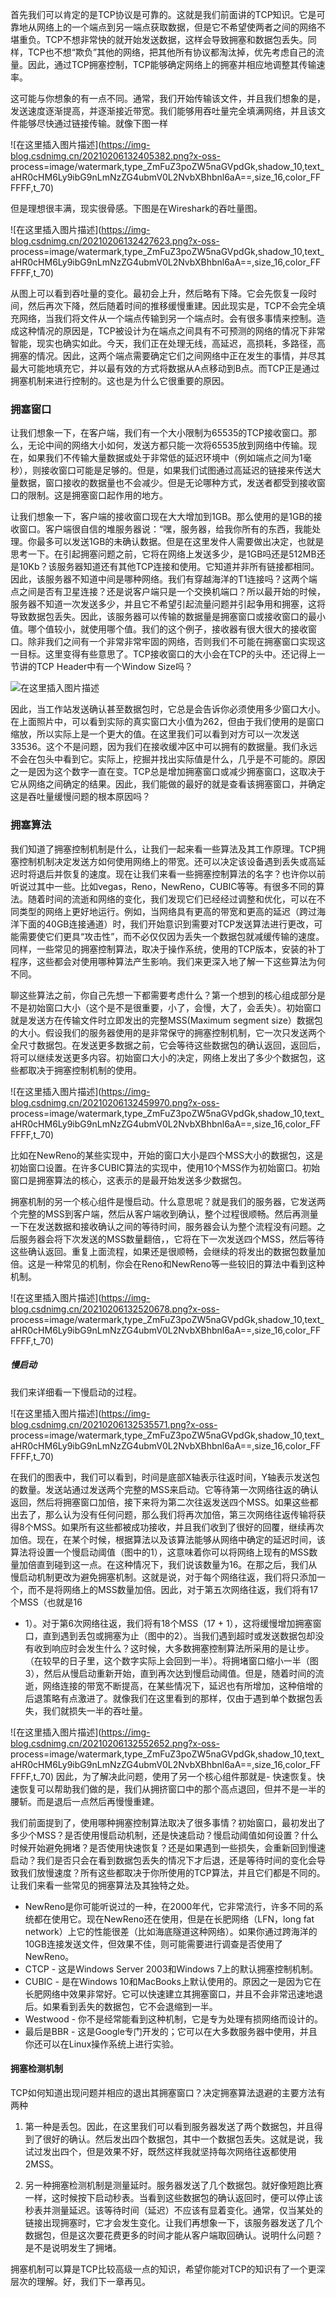首先我们可以肯定的是TCP协议是可靠的。这就是我们前面讲的TCP知识。它是可靠地从网络上的一个端点到另一端点获取数据，但是它不希望使两者之间的网络不堪重负。TCP不想非常快的就开始发送数据，这样会导致拥塞和数据包丢失。同样，TCP也不想“欺负”其他的网络，把其他所有协议都淘汰掉，优先考虑自己的流量。因此，通过TCP拥塞控制，TCP能够确定网络上的拥塞并相应地调整其传输速率。

这可能与你想象的有一点不同。通常，我们开始传输该文件，并且我们想象的是，发送速度逐渐提高，并逐渐接近带宽。我们能够用吞吐量完全填满网络，并且该文件能够尽快通过链接传输。就像下图一样

![在这里插入图片描述](https://img-blog.csdnimg.cn/20210206132405382.png?x-oss-
process=image/watermark,type_ZmFuZ3poZW5naGVpdGk,shadow_10,text_aHR0cHM6Ly9ibG9nLmNzZG4ubmV0L2NvbXBhbnl6aA==,size_16,color_FFFFFF,t_70)

但是理想很丰满，现实很骨感。下图是在Wireshark的吞吐量图。

![在这里插入图片描述](https://img-blog.csdnimg.cn/20210206132427623.png?x-oss-
process=image/watermark,type_ZmFuZ3poZW5naGVpdGk,shadow_10,text_aHR0cHM6Ly9ibG9nLmNzZG4ubmV0L2NvbXBhbnl6aA==,size_16,color_FFFFFF,t_70)

从图上可以看到吞吐量的变化。最初会上升，然后略有下降。它会先恢复一段时间，然后再次下降，然后随着时间的推移缓慢重建。因此现实是，TCP不会完全填充网络，当我们将文件从一个端点传输到另一个端点时。会有很多事情来控制。造成这种情况的原因是，TCP被设计为在端点之间具有不可预测的网络的情况下非常智能，现实也确实如此。今天，我们正在处理无线，高延迟，高损耗，多路径，高拥塞的情况。因此，这两个端点需要确定它们之间网络中正在发生的事情，并尽其最大可能地填充它，并以最有效的方式将数据从A点移动到B点。而TCP正是通过拥塞机制来进行控制的。这也是为什么它很重要的原因。

### 拥塞窗口

让我们想象一下，在客户端，我们有一个大小限制为65535的TCP接收窗口。那么，无论中间的网络大小如何，发送方都只能一次将65535放到网络中传输。现在，如果我们不传输大量数据或处于非常低的延迟环境中（例如端点之间为1毫秒），则接收窗口可能是足够的。但是，如果我们试图通过高延迟的链接来传送大量数据，窗口接收的数据量也不会减少。但是无论哪种方式，发送者都受到接收窗口的限制。这是拥塞窗口起作用的地方。

让我们想象一下，客户端的接收窗口现在大大增加到1GB。那么使用的是1GB的接收窗口。客户端很自信的堆服务器说：“嘿，服务器，给我你所有的东西，我能处理。你最多可以发送1GB的未确认数据。但是在这里发件人需要做出决定，也就是思考一下。在引起拥塞问题之前，它将在网络上发送多少，是1GB吗还是512MB还是10Kb？该服务器知道还有其他TCP连接和使用。它知道并非所有链接都相同。因此，该服务器不知道中间是哪种网络。我们有穿越海洋的T1连接吗？这两个端点之间是否有卫星连接？还是说客户端只是一个交换机端口？所以最开始的时候，服务器不知道一次发送多少，并且它不希望引起流量问题并引起争用和拥塞，这将导致数据包丢失。因此，该服务器可以传输的数据量是拥塞窗口或接收窗口的最小值。哪个值较小，就使用哪个值。我们的这个例子，接收器有很大很大的接收窗口。除非我们之间有一个非常非常牢固的网络，否则我们不可能在拥塞窗口实现这一目标。这里变得有些意思了。TCP接收窗口的大小会在TCP的头中。还记得上一节讲的TCP
Header中有一个Window Size吗？

![在这里插入图片描述](https://img-blog.csdnimg.cn/20210206132443225.png)

因此，当工作站发送确认甚至数据包时，它总是会告诉你必须使用多少窗口大小。在上面照片中，可以看到实际的真实窗口大小值为262，但由于我们使用的是窗口缩放，所以实际上是一个更大的值。在这里我们可以看到对方可以一次发送33536。这个不是问题，因为我们在接收缓冲区中可以拥有的数据量。我们永远不会在包头中看到它。实际上，挖掘并找出实际值是什么，几乎是不可能的。原因之一是因为这个数字一直在变。TCP总是增加拥塞窗口或减少拥塞窗口，这取决于它从网络之间确定的结果。因此，我们能做的最好的就是查看该拥塞窗口，并确定这是吞吐量缓慢问题的根本原因吗？

### 拥塞算法

我们知道了拥塞控制机制是什么，让我们一起来看一些算法及其工作原理。TCP拥塞控制机制决定发送方如何使用网络上的带宽。还可以决定该设备遇到丢失或高延迟时将退后并恢复的速度。现在让我们来看一些拥塞控制算法的名字？也许你以前听说过其中一些。比如vegas，Reno，NewReno，CUBIC等等。有很多不同的算法。随着时间的流逝和网络的变化，我们发现它们已经经过调整和优化，可以在不同类型的网络上更好地运行。例如，当网络具有更高的带宽和更高的延迟（跨过海洋下面的40GB连接通道）时，我们开始意识到需要对TCP发送算法进行更改，可能需要使它们更具“攻击性”，而不必仅仅因为丢失一个数据包就减缓传输的速度。同样，一些常见的拥塞控制算法，取决于操作系统，使用的TCP版本，安装的补丁程序，这些都会对使用哪种算法产生影响。我们来更深入地了解一下这些算法为何不同。

聊这些算法之前，你自己先想一下都需要考虑什么？第一个想到的核心组成部分是不是初始窗口大小（这个是不是很重要，小了，会慢，大了，会丢失）。初始窗口就是发送方在传输文件时立即发出的完整MSS(Maximum
segment
size）数据包的大小。假设我们的服务器使用的是非常保守的拥塞控制机制，它一次只发送两个全尺寸数据包。在发送更多数据之前，它会等待这些数据包的确认返回，返回后，将可以继续发送更多内容。初始窗口大小的决定，网络上发出了多少个数据包，这些都取决于拥塞控制机制的使用。

![在这里插入图片描述](https://img-blog.csdnimg.cn/20210206132459970.png?x-oss-
process=image/watermark,type_ZmFuZ3poZW5naGVpdGk,shadow_10,text_aHR0cHM6Ly9ibG9nLmNzZG4ubmV0L2NvbXBhbnl6aA==,size_16,color_FFFFFF,t_70)

比如在NewReno的某些实现中，开始的窗口大小是四个MSS大小的数据包，这是初始窗口设置。在许多CUBIC算法的实现中，使用10个MSS作为初始窗口。初始窗口是拥塞算法的核心，这表示的是最开始发送多少数据包。

拥塞机制的另一个核心组件是慢启动。什么意思呢？就是我们的服务器，它发送两个完整的MSS到客户端，然后从客户端收到确认，整个过程很顺畅。然后再测量一下在发送数据和接收确认之间的等待时间，服务器会认为整个流程没有问题。之后服务器会将下次发送的MSS数量翻倍，，它将在下一次发送四个MSS，然后等待这些确认返回。重复上面流程，如果还是很顺畅，会继续的将发出的数据包数量加倍。这是一种常见的机制，你会在Reno和NewReno等一些较旧的算法中看到这种机制。

![在这里插入图片描述](https://img-blog.csdnimg.cn/20210206132520678.png?x-oss-
process=image/watermark,type_ZmFuZ3poZW5naGVpdGk,shadow_10,text_aHR0cHM6Ly9ibG9nLmNzZG4ubmV0L2NvbXBhbnl6aA==,size_16,color_FFFFFF,t_70)

##### 慢启动

我们来详细看一下慢启动的过程。

![在这里插入图片描述](https://img-blog.csdnimg.cn/20210206132535571.png?x-oss-
process=image/watermark,type_ZmFuZ3poZW5naGVpdGk,shadow_10,text_aHR0cHM6Ly9ibG9nLmNzZG4ubmV0L2NvbXBhbnl6aA==,size_16,color_FFFFFF,t_70)

在我们的图表中，我们可以看到，时间是底部X轴表示往返时间，Y轴表示发送包的数量。发送站通过发送两个完整的MSS来启动。它等待第一次网络往返的确认返回，然后将拥塞窗口加倍，接下来将为第二次往返发送四个MSS。如果这些都出去了，那么认为没有任何问题，那么我们将再次加倍，第三次网络往返传输将获得8个MSS。如果所有这些都被成功接收，并且我们收到了很好的回覆，继续再次加倍。现在，在某个时候，根据算法以及该算法能够从网络中确定的延迟时间，该算法将设置一个慢启动阈值（图中的1），这意味着你可以将网络上现有的MSS数量加倍直到碰到这一点。在这种情况下，我们说该数量为16。在那之后，我们从慢启动机制更改为避免拥塞机制。这就是说，对于每个网络往返，我们将只添加一个，而不是将网络上的MSS数量加倍。因此，对于第五次网络往返，我们将有17个MSS（也就是16
+ 1）。对于第6次网络往返，我们将有18个MSS（17 +
1），这将缓慢增加拥塞窗口，直到遇到丢包或拥塞为止（图中的2）。当我们遇到超时或发送数据包却没有收到响应时会发生什么？这时候，大多数拥塞控制算法所采用的是让步。（在较早的日子里，这个数字实际上会回到一半）。将拥堵窗口缩小一半（图3），然后从慢启动重新开始，直到再次达到慢启动阈值。但是，随着时间的流逝，网络连接的带宽不断提高，在某些情况下，延迟也有所增加，这种倍增的后退策略有点激进了。就像我们在这里看到的那样，仅由于遇到单个数据包丢失，我们就损失一半的吞吐量。

![在这里插入图片描述](https://img-blog.csdnimg.cn/20210206132552652.png?x-oss-
process=image/watermark,type_ZmFuZ3poZW5naGVpdGk,shadow_10,text_aHR0cHM6Ly9ibG9nLmNzZG4ubmV0L2NvbXBhbnl6aA==,size_16,color_FFFFFF,t_70)
因此，为了解决此问题，使用了另一个核心组件那就是-
快速恢复。快速恢复可以帮助我们做的是，我们从拥挤窗口中的那个高点退回，但并不是一半的腰斩。而是退后一点然后再慢慢重建。

我们前面提到了，使用哪种拥塞控制算法取决了很多事情？初始窗口，最初发出了多少个MSS？是否使用慢启动机制，还是快速启动？慢启动阈值如何设置？什么时候开始避免拥堵？是否使用快速恢复？还是如果遇到一些损失，会重新回到慢速启动？我们是否只会在看到数据包丢失的情况下才后退，还是等待时间的变化会导致我们放慢速度？所有这些都取决于你所使用的TCP算法，并且它们都是不同的。让我们来看一些常见的拥塞算法及其独特之处。

  * NewReno是你可能听说过的一种，在2000年代，它非常流行，许多不同的系统都在使用它。现在NewReno还在使用，但是在长肥网络（LFN，long fat network）上它的性能很差（比如海底隧道这种网络）。如果你通过跨海洋的10GB连接发送文件，但效果不佳，则可能需要进行调查是否使用了NewReno。
  * CTCP - 这是Windows Server 2003和Windows 7上的默认拥塞控制机制。
  * CUBIC - 是在Windows 10和MacBooks上默认使用的。原因之一是因为它在长肥网络中效果非常好。它可以快速建立其拥塞窗口，并且不会非常迅速地退后。如果看到丢失的数据包，它不会退缩到一半。
  * Westwood - 你不是经常能看到这种机制，它是专为处理有损网络而设计的。
  * 最后是BBR - 这是Google专门开发的；它可以在大多数服务器中使用，并且你还可以在Linux操作系统上进行实验。

#### 拥塞检测机制

TCP如何知道出现问题并相应的退出其拥塞窗口？决定拥塞算法退避的主要方法有两种

  1. 第一种是丢包。因此，在这里我们可以看到服务器发送了两个数据包，并且得到了很好的确认。然后发出四个数据包，其中一个数据包丢失。这就是说，我试过发出四个，但是效果不好，既然这样我就坚持每次网络往返都使用2MSS。

  2. 另一种拥塞检测机制是测量延时。服务器发送了几个数据包。就好像短跑比赛一样，这时候按下启动秒表。当看到这些数据包的确认返回时，便可以停止该秒表并测量延迟。该等待时间（延迟）不应该有显着变化。通常，仅当某处的链接出现拥塞时，它才会发生变化。让我们再想象一下，该服务器发送了几个数据包，但是这次要花费更多的时间才能从客户端取回确认。说明什么问题？是不是说明发生了拥堵。

拥塞机制可以算是TCP比较高级一点的知识，希望你能对TCP的知识有了一个更深层次的理解。好，我们下一章再见。

